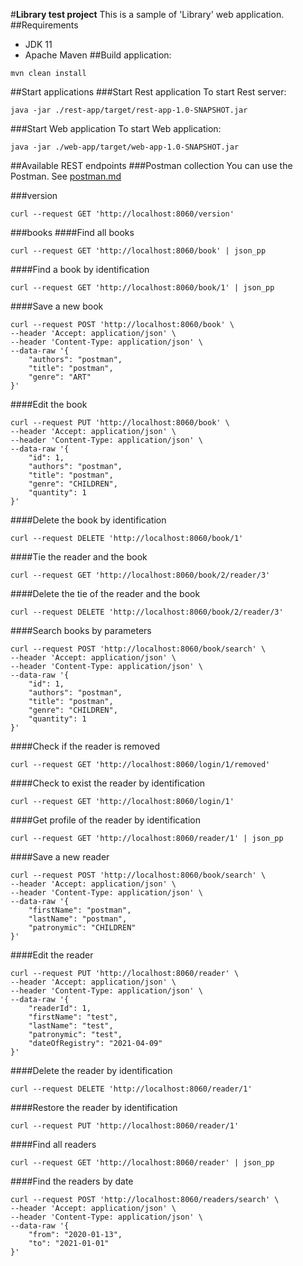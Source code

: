 #**Library test project**
This is a sample of 'Library' web application.
##Requirements
 - JDK 11
 - Apache Maven
##Build application:
```
mvn clean install
```
##Start applications
###Start Rest application
To start Rest server:
```
java -jar ./rest-app/target/rest-app-1.0-SNAPSHOT.jar
```
###Start Web application
To start Web application:
```
java -jar ./web-app/target/web-app-1.0-SNAPSHOT.jar
```
##Available REST endpoints
###Postman collection
You can use the Postman.
See [postman.md](postman.md)


###version
```
curl --request GET 'http://localhost:8060/version'
```
###books
####Find all books
```
curl --request GET 'http://localhost:8060/book' | json_pp
```
####Find a book by identification
```
curl --request GET 'http://localhost:8060/book/1' | json_pp
```

####Save a new book
```
curl --request POST 'http://localhost:8060/book' \
--header 'Accept: application/json' \
--header 'Content-Type: application/json' \
--data-raw '{
	"authors": "postman",
	"title": "postman",
	"genre": "ART"
}'
```

####Edit the book
```
curl --request PUT 'http://localhost:8060/book' \
--header 'Accept: application/json' \
--header 'Content-Type: application/json' \
--data-raw '{
	"id": 1,
    "authors": "postman",
    "title": "postman",
    "genre": "CHILDREN",
    "quantity": 1
}'
```
####Delete the book by identification
```
curl --request DELETE 'http://localhost:8060/book/1'
```

####Tie the reader and the book
```
curl --request GET 'http://localhost:8060/book/2/reader/3'
```

####Delete the tie of the reader and the book
```
curl --request DELETE 'http://localhost:8060/book/2/reader/3'
```

####Search books by parameters
```
curl --request POST 'http://localhost:8060/book/search' \
--header 'Accept: application/json' \
--header 'Content-Type: application/json' \
--data-raw '{
	"id": 1,
    "authors": "postman",
    "title": "postman",
    "genre": "CHILDREN",
    "quantity": 1
}'
```
####Check if the reader is removed
```
curl --request GET 'http://localhost:8060/login/1/removed'
```

####Check to exist the reader by identification
```
curl --request GET 'http://localhost:8060/login/1'
```

####Get profile of the reader by identification
```
curl --request GET 'http://localhost:8060/reader/1' | json_pp
```

####Save a new reader
```
curl --request POST 'http://localhost:8060/book/search' \
--header 'Accept: application/json' \
--header 'Content-Type: application/json' \
--data-raw '{
    "firstName": "postman",
    "lastName": "postman",
    "patronymic": "CHILDREN"
}'
```

####Edit the reader
```
curl --request PUT 'http://localhost:8060/reader' \
--header 'Accept: application/json' \
--header 'Content-Type: application/json' \
--data-raw '{
    "readerId": 1,
    "firstName": "test",
    "lastName": "test",
    "patronymic": "test",
    "dateOfRegistry": "2021-04-09"
}'
```
####Delete the reader by identification
```
curl --request DELETE 'http://localhost:8060/reader/1'
```

####Restore the reader by identification
```
curl --request PUT 'http://localhost:8060/reader/1'
```

####Find all readers
```
curl --request GET 'http://localhost:8060/reader' | json_pp
```

####Find the readers by date
```
curl --request POST 'http://localhost:8060/readers/search' \
--header 'Accept: application/json' \
--header 'Content-Type: application/json' \
--data-raw '{
	"from": "2020-01-13",
	"to": "2021-01-01"
}'
```